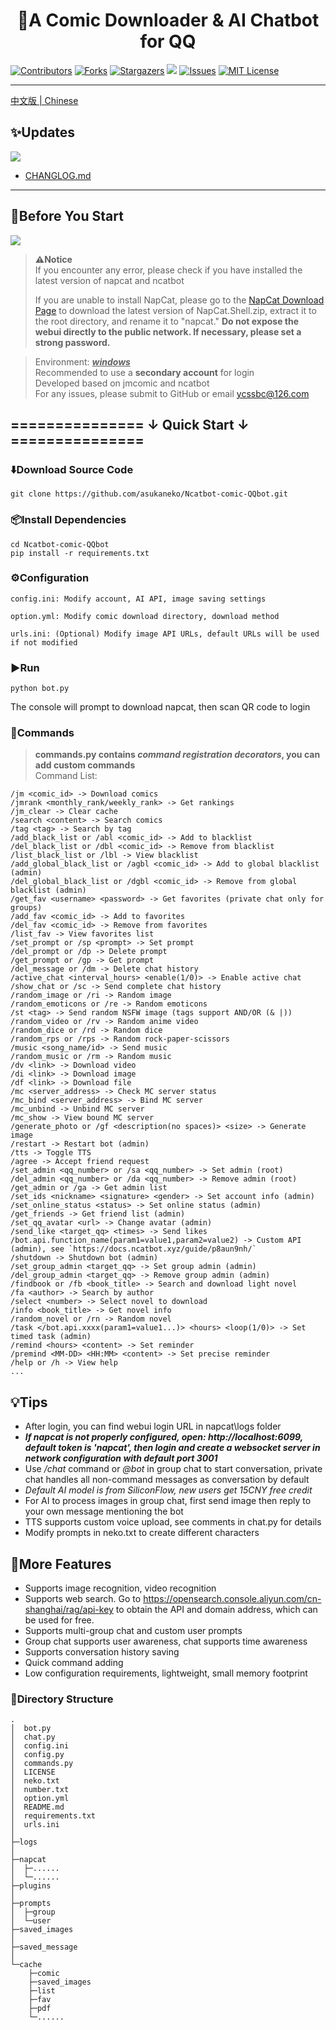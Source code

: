 <div align="center">
<h1 style = "text-align:center;">🚀A Comic Downloader & AI Chatbot for QQ</h1>
</div>

[![Contributors][contributors-shield]][contributors-url]
[![Forks][forks-shield]][forks-url]
[![Stargazers][stars-shield]][stars-url]
![](https://visitor-badge.laobi.icu/badge?page_id=asukaneko.NapCat-jmcomic_download-bot)
[![Issues][issues-shield]][issues-url]
[![MIT License][license-shield]][license-url]

---
[中文版 | Chinese](https://github.com/asukaneko/NapCat-jmcomic_download-bot/blob/master/Chinese.md)
## ✨Updates  
![](https://img.shields.io/badge/LatestVersion-1.5.4-blue?&logo=react)

+ [CHANGLOG.md](https://github.com/asukaneko/NapCat-jmcomic_download-bot/blob/master/CHANGELOG.md)
---

## 📌Before You Start  
[![](https://img.shields.io/badge/python-version>=3.7-red?logo=python)]()
> **⚠️Notice**  
> If you encounter any error, please check if you have installed the latest version of napcat and ncatbot  
>
> If you are unable to install NapCat, please go to the [NapCat Download Page](https://github.com/NapNeko/NapCatQQ/releases/download/v4.8.95/NapCat.Shell.zip) to download the latest version of NapCat.Shell.zip, extract it to the root directory, and rename it to "napcat."
>**Do not expose the webui directly to the public network. If necessary, please set a strong password.**

>Environment: <u>___windows___</u>   
>Recommended to use a __secondary account__ for login  
>Developed based on jmcomic and ncatbot   
>For any issues, please submit to GitHub or email ycssbc@126.com  


## =============== ↓ Quick Start  ↓ ===============
### ⬇️Download Source Code  
```
git clone https://github.com/asukaneko/Ncatbot-comic-QQbot.git
```

### 📦Install Dependencies   
```
cd Ncatbot-comic-QQbot
pip install -r requirements.txt
```

### ⚙️Configuration 
```
config.ini: Modify account, AI API, image saving settings

option.yml: Modify comic download directory, download method

urls.ini: (Optional) Modify image API URLs, default URLs will be used if not modified
```

### ▶️Run 
```
python bot.py
```
The console will prompt to download napcat, then scan QR code to login  

### 📜Commands 
>__commands.py contains ___command registration decorators___, you can add custom commands__  
Command List:
```text
/jm <comic_id> -> Download comics
/jmrank <monthly_rank/weekly_rank> -> Get rankings
/jm_clear -> Clear cache
/search <content> -> Search comics
/tag <tag> -> Search by tag
/add_black_list or /abl <comic_id> -> Add to blacklist
/del_black_list or /dbl <comic_id> -> Remove from blacklist
/list_black_list or /lbl -> View blacklist
/add_global_black_list or /agbl <comic_id> -> Add to global blacklist (admin)
/del_global_black_list or /dgbl <comic_id> -> Remove from global blacklist (admin)
/get_fav <username> <password> -> Get favorites (private chat only for groups)
/add_fav <comic_id> -> Add to favorites
/del_fav <comic_id> -> Remove from favorites
/list_fav -> View favorites list
/set_prompt or /sp <prompt> -> Set prompt
/del_prompt or /dp -> Delete prompt
/get_prompt or /gp -> Get prompt
/del_message or /dm -> Delete chat history
/active_chat <interval_hours> <enable(1/0)> -> Enable active chat
/show_chat or /sc -> Send complete chat history
/random_image or /ri -> Random image
/random_emoticons or /re -> Random emoticons
/st <tag> -> Send random NSFW image (tags support AND/OR (& |))
/random_video or /rv -> Random anime video
/random_dice or /rd -> Random dice
/random_rps or /rps -> Random rock-paper-scissors
/music <song_name/id> -> Send music
/random_music or /rm -> Random music
/dv <link> -> Download video
/di <link> -> Download image
/df <link> -> Download file
/mc <server_address> -> Check MC server status
/mc_bind <server_address> -> Bind MC server
/mc_unbind -> Unbind MC server
/mc_show -> View bound MC server
/generate_photo or /gf <description(no spaces)> <size> -> Generate image
/restart -> Restart bot (admin)
/tts -> Toggle TTS
/agree -> Accept friend request
/set_admin <qq_number> or /sa <qq_number> -> Set admin (root)
/del_admin <qq_number> or /da <qq_number> -> Remove admin (root)
/get_admin or /ga -> Get admin list
/set_ids <nickname> <signature> <gender> -> Set account info (admin)
/set_online_status <status> -> Set online status (admin)
/get_friends -> Get friend list (admin)
/set_qq_avatar <url> -> Change avatar (admin)
/send_like <target_qq> <times> -> Send likes
/bot.api.function_name(param1=value1,param2=value2) -> Custom API (admin), see `https://docs.ncatbot.xyz/guide/p8aun9nh/`
/shutdown -> Shutdown bot (admin)
/set_group_admin <target_qq> -> Set group admin (admin)
/del_group_admin <target_qq> -> Remove group admin (admin)
/findbook or /fb <book_title> -> Search and download light novel
/fa <author> -> Search by author
/select <number> -> Select novel to download
/info <book_title> -> Get novel info
/random_novel or /rn -> Random novel
/task </bot.api.xxxx(param1=value1...)> <hours> <loop(1/0)> -> Set timed task (admin)
/remind <hours> <content> -> Set reminder
/premind <MM-DD> <HH:MM> <content> -> Set precise reminder
/help or /h -> View help
...
```

## 💡Tips 
+ After login, you can find webui login URL in napcat\logs folder
+ ___If napcat is not properly configured, open: http://localhost:6099, default token is 'napcat', then login and create a websocket server in network configuration with default port 3001___
+ Use _/chat_ command or _@bot_ in group chat to start conversation, private chat handles all non-command messages as conversation by default
+ _Default AI model is from SiliconFlow, new users get 15CNY free credit_
+ For AI to process images in group chat, first send image then reply to your own message mentioning the bot
+ TTS supports custom voice upload, see comments in chat.py for details
+ Modify prompts in neko.txt to create different characters

## 🌟More Features
+ Supports image recognition, video recognition
+ Supports web search. Go to https://opensearch.console.aliyun.com/cn-shanghai/rag/api-key  to obtain the API and domain address, which can be used for free.
+ Supports multi-group chat and custom user prompts
+ Group chat supports user awareness, chat supports time awareness
+ Supports conversation history saving
+ Quick command adding
+ Low configuration requirements, lightweight, small memory footprint

[your-project-path]:asukaneko/NapCat-jmcomic_download-bot
[contributors-shield]: https://img.shields.io/github/contributors/asukaneko/NapCat-jmcomic_download-bot.svg?style=flat
[contributors-url]: https://github.com/asukaneko/NapCat-jmcomic_download-bot/graphs/contributors
[forks-shield]: https://img.shields.io/github/forks/asukaneko/NapCat-jmcomic_download-bot.svg?style=flat
[forks-url]: https://github.com/asukaneko/NapCat-jmcomic_download-bot/network/members
[stars-shield]: https://img.shields.io/github/stars/asukaneko/NapCat-jmcomic_download-bot.svg?style=flat
[stars-url]: https://github.com/asukaneko/NapCat-jmcomic_download-bot/stargazers
[issues-shield]: https://img.shields.io/github/issues/asukaneko/NapCat-jmcomic_download-bot.svg?style=flat
[issues-url]: https://img.shields.io/github/issues/asukaneko/NapCat-jmcomic_download-bot.svg
[license-shield]: https://img.shields.io/github/license/asukaneko/NapCat-jmcomic_download-bot.svg?style=flat
[license-url]: https://github.com/asukaneko/NapCat-jmcomic_download-bot/blob/master/LICENSE
[linkedin-shield]: https://img.shields.io/badge/-LinkedIn-black.svg?style=flat&logo=linkedin&colorB=555

### 📂Directory Structure
```
.
│  bot.py
│  chat.py
│  config.ini
│  config.py
│  commands.py
│  LICENSE
│  neko.txt
│  number.txt
│  option.yml
│  README.md
│  requirements.txt
│  urls.ini
│  
├─logs
│      
├─napcat
│  ├─...... 
│  └─......
├─plugins
│
├─prompts
│  ├─group
│  └─user
├─saved_images
│      
├─saved_message
│
└─cache
    ├─comic
    ├─saved_images
    ├─list
    ├─fav
    ├─pdf
    └─......
```
